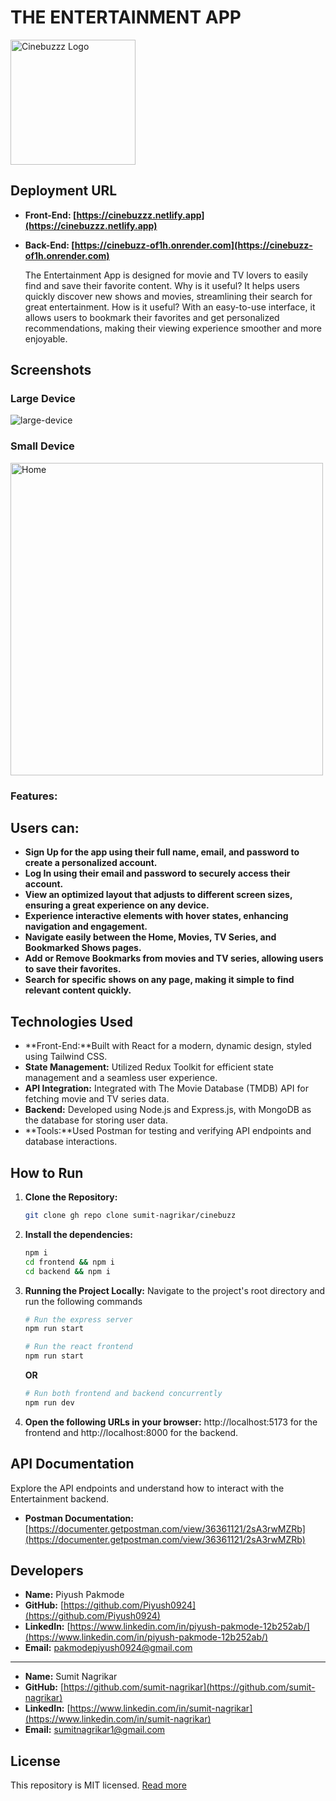 # THE ENTERTAINMENT APP

<img src="https://cinebuzzz.netlify.app/logo1.png" alt="Cinebuzzz Logo" width="200"/>

## Deployment URL

- **Front-End: [https://cinebuzzz.netlify.app](https://cinebuzzz.netlify.app)**
- **Back-End: [https://cinebuzz-of1h.onrender.com](https://cinebuzz-of1h.onrender.com)**

  The Entertainment App is designed for movie and TV lovers to easily find and save their favorite content. Why is it useful? It helps users quickly discover new shows and movies, streamlining their search for great entertainment. How is it useful? With an easy-to-use interface, it allows users to bookmark their favorites and get personalized recommendations, making their viewing experience smoother and more enjoyable.

## Screenshots

### Large Device

![large-device](https://cinebuzzz.netlify.app/large-device.png)

### Small Device

<img src="https://cinebuzzz.netlify.app/small-device.png" alt="Home" height="500">

### Features:

## Users can:

- **Sign Up for the app using their full name, email, and password to create a personalized account.**
- **Log In using their email and password to securely access their account.** 
- **View an optimized layout that adjusts to different screen sizes, ensuring a great experience on any device.** 
- **Experience interactive elements with hover states, enhancing navigation and engagement.**
- **Navigate easily between the Home, Movies, TV Series, and Bookmarked Shows pages.**
- **Add or Remove Bookmarks from movies and TV series, allowing users to save their favorites.**
- **Search for specific shows on any page, making it simple to find relevant content quickly.**

## Technologies Used

- **Front-End:**Built with React for a modern, dynamic design, styled using Tailwind CSS.
- **State Management:** Utilized Redux Toolkit for efficient state management and a seamless user experience.
- **API Integration:** Integrated with The Movie Database (TMDB) API for fetching movie and TV series data.
- **Backend:** Developed using Node.js and Express.js, with MongoDB as the database for storing user data.
- **Tools:**Used Postman for testing and verifying API endpoints and database interactions.

## How to Run

1. **Clone the Repository:**

   ```bash
   git clone gh repo clone sumit-nagrikar/cinebuzz
   ```

2. **Install the dependencies:**

   ```bash
   npm i
   cd frontend && npm i
   cd backend && npm i
   ```

3. **Running the Project Locally:** Navigate to the project's root directory and run the following commands

   ```bash
   # Run the express server
   npm run start

   # Run the react frontend
   npm run start
   ```

   **OR**

   ```bash
   # Run both frontend and backend concurrently
   npm run dev
   ```

4. **Open the following URLs in your browser:** http://localhost:5173 for the frontend and http://localhost:8000 for the backend.

## API Documentation

Explore the API endpoints and understand how to interact with the Entertainment backend.

- **Postman Documentation:** [https://documenter.getpostman.com/view/36361121/2sA3rwMZRb](https://documenter.getpostman.com/view/36361121/2sA3rwMZRb)

## Developers

- **Name:** Piyush Pakmode
- **GitHub:** [https://github.com/Piyush0924](https://github.com/Piyush0924)
- **LinkedIn:** [https://www.linkedin.com/in/piyush-pakmode-12b252ab/](https://www.linkedin.com/in/piyush-pakmode-12b252ab/)
- **Email:** pakmodepiyush0924@gmail.com

---

- **Name:** Sumit Nagrikar
- **GitHub:** [https://github.com/sumit-nagrikar](https://github.com/sumit-nagrikar)
- **LinkedIn:** [https://www.linkedin.com/in/sumit-nagrikar](https://www.linkedin.com/in/sumit-nagrikar)
- **Email:** sumitnagrikar1@gmail.com

## License

This repository is MIT licensed. [Read more](./LICENSE.txt)
